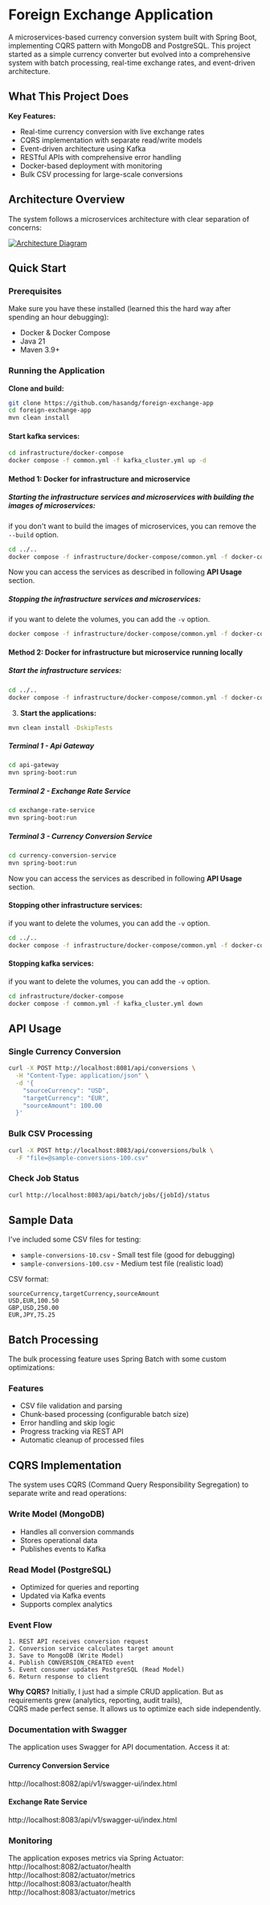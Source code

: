 # Foreign Exchange Application

A microservices-based currency conversion system built with Spring Boot, implementing CQRS pattern with MongoDB and PostgreSQL. This project started as a simple currency converter but evolved into a comprehensive system with batch processing, real-time exchange rates, and event-driven architecture.

## What This Project Does

**Key Features:**
- Real-time currency conversion with live exchange rates
- CQRS implementation with separate read/write models
- Event-driven architecture using Kafka
- RESTful APIs with comprehensive error handling
- Docker-based deployment with monitoring
- Bulk CSV processing for large-scale conversions

## Architecture Overview

The system follows a microservices architecture with clear separation of concerns:

[![Architecture Diagram](https://raw.githubusercontent.com/hasandg/foreign-exchange-app/main/infrastructure/architecture-diagram.png)](https://raw.githubusercontent.com/hasandg/foreign-exchange-app/main/infrastructure/architecture-diagram.png) 

## Quick Start

### Prerequisites

Make sure you have these installed (learned this the hard way after spending an hour debugging):
- Docker & Docker Compose
- Java 21
- Maven 3.9+

### Running the Application

**Clone and build:**
```bash
git clone https://github.com/hasandg/foreign-exchange-app
cd foreign-exchange-app
mvn clean install
```

#### Start kafka services:
```bash
cd infrastructure/docker-compose
docker compose -f common.yml -f kafka_cluster.yml up -d
```

#### Method 1: Docker for infrastructure and microservice

##### Starting the infrastructure services and microservices with building the images of microservices:
if you don't want to build the images of microservices, you can remove the `--build` option.
```bash
cd ../..
docker compose -f infrastructure/docker-compose/common.yml -f docker-compose-all.yml up -d --build
```

Now you can access the services as described in following **API Usage** section.

##### Stopping the infrastructure services and microservices:
if you want to delete the volumes, you can add the `-v` option.
```bash
docker compose -f infrastructure/docker-compose/common.yml -f docker-compose-all.yml down
```

#### Method 2: Docker for infrastructure but microservice running locally

##### Start the infrastructure services:
```bash 
cd ../..
docker compose -f infrastructure/docker-compose/common.yml -f docker-compose.yml up -d 
```


3. **Start the applications:**
```bash
mvn clean install -DskipTests
```
##### Terminal 1 - Api Gateway
```bash
cd api-gateway
mvn spring-boot:run
```

##### Terminal 2 - Exchange Rate Service
```bash
cd exchange-rate-service
mvn spring-boot:run
```

##### Terminal 3 - Currency Conversion Service  
```bash
cd currency-conversion-service
mvn spring-boot:run
```
Now you can access the services as described in following **API Usage** section.

#### Stopping other infrastructure services:
if you want to delete the volumes, you can add the `-v` option.
```bash
cd ../..
docker compose -f infrastructure/docker-compose/common.yml -f docker-compose.yml down
```

#### Stopping kafka services:
if you want to delete the volumes, you can add the `-v` option.
```bash
cd infrastructure/docker-compose
docker compose -f common.yml -f kafka_cluster.yml down
``` 

## API Usage

### Single Currency Conversion
```bash
curl -X POST http://localhost:8081/api/conversions \
  -H "Content-Type: application/json" \
  -d '{
    "sourceCurrency": "USD",
    "targetCurrency": "EUR", 
    "sourceAmount": 100.00
  }'
```


### Bulk CSV Processing
```bash
curl -X POST http://localhost:8083/api/conversions/bulk \
  -F "file=@sample-conversions-100.csv"
```

### Check Job Status
```bash
curl http://localhost:8083/api/batch/jobs/{jobId}/status
```

## Sample Data

I've included some CSV files for testing:
- `sample-conversions-10.csv` - Small test file (good for debugging)
- `sample-conversions-100.csv` - Medium test file (realistic load)

CSV format:
```csv
sourceCurrency,targetCurrency,sourceAmount
USD,EUR,100.50
GBP,USD,250.00
EUR,JPY,75.25
```

## Batch Processing

The bulk processing feature uses Spring Batch with some custom optimizations:

### Features
- CSV file validation and parsing
- Chunk-based processing (configurable batch size)
- Error handling and skip logic
- Progress tracking via REST API
- Automatic cleanup of processed files

## CQRS Implementation

The system uses CQRS (Command Query Responsibility Segregation) to separate write and read operations:

### Write Model (MongoDB)
- Handles all conversion commands
- Stores operational data
- Publishes events to Kafka

### Read Model (PostgreSQL) 
- Optimized for queries and reporting
- Updated via Kafka events
- Supports complex analytics

### Event Flow
```
1. REST API receives conversion request
2. Conversion service calculates target amount
3. Save to MongoDB (Write Model)
4. Publish CONVERSION_CREATED event
5. Event consumer updates PostgreSQL (Read Model)
6. Return response to client
```

**Why CQRS?** Initially, I just had a simple CRUD application. But as requirements grew (analytics, reporting, audit trails),  
CQRS made perfect sense. It allows us to optimize each side independently.

### Documentation with Swagger
The application uses Swagger for API documentation. Access it at:

#### Currency Conversion Service
http://localhost:8082/api/v1/swagger-ui/index.html
#### Exchange Rate Service
http://localhost:8083/api/v1/swagger-ui/index.html

### Monitoring

The application exposes metrics via Spring Actuator:  
http://localhost:8082/actuator/health  
http://localhost:8082/actuator/metrics  
http://localhost:8083/actuator/health  
http://localhost:8083/actuator/metrics  

 